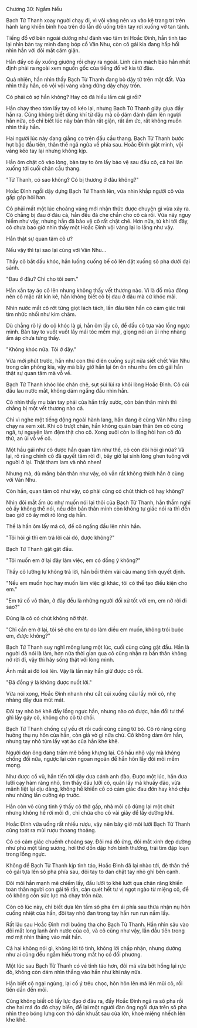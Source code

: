 




Chương 30: Ngầm hiểu


Bạch Tử Thanh xoay người chạy đi, vì vội vàng nên va vào kệ trang trí trên hành lang khiến bình hoa trên đó lẫn đồ uống trên tay rơi xuống vỡ tan tành.

Tiếng đổ vỡ bên ngoài dường như đánh vào tâm trí Hoắc Đình, hắn tỉnh táo lại nhìn bàn tay mình đang bóp cổ Văn Nhu, còn cô gái kia đang hấp hối nhìn hắn với đôi mắt căm giận.

Hắn đẩy cô ấy xuống giường rồi chạy ra ngoài. Linh cảm mách bảo hắn nhất định phải ra ngoài xem nguồn gốc của tiếng đổ vỡ kia từ đâu.

Quả nhiên, hắn nhìn thấy Bạch Tử Thanh đang bò dậy từ trên mặt đất. Vừa nhìn thấy hắn, cô vội vội vàng vàng đứng dậy chạy trốn.

Có phải cô sợ hắn không? Hay cô đã hiểu lầm cái gì rồi?

Hắn chạy theo tóm lấy tay cô kéo lại, nhưng Bạch Tử Thanh giãy giụa đẩy hắn ra. Cũng không biết dũng khí từ đâu mà cô dám đánh đấm lên người hắn nữa, cô chỉ biết lúc này bản thân rất giận, rất ấm ức, rất không muốn nhìn thấy hắn.

Hai người lúc này đang giằng co trên đầu cầu thang. Bạch Tử Thanh bước hụt bậc đầu tiên, thân thể ngã ngửa về phía sau. Hoắc Đình giật mình, vội vàng kéo tay lại nhưng không kịp.

Hắn ôm chặt cô vào lòng, bàn tay to ôm lấy bảo vệ sau đầu cô, cả hai lăn xuống tới cuối chân cầu thang.

"Tử Thanh, có sao không? Có bị thương ở đâu không?"

Hoắc Đình ngồi dậy dựng Bạch Tử Thanh lên, vừa nhìn khắp người cô vừa gấp gáp hỏi han.

Cô phải mất một lúc choáng váng mới nhận thức được chuyện gì vừa xảy ra. Cô chẳng bị đau ở đâu cả, hắn đều đã che chắn cho cô cả rồi. Vừa nãy nguy hiểm như vậy, nhưng hắn đã bảo vệ cô rất chặt chẽ. Hơn nữa, từ khi tới đây, cô chưa bao giờ nhìn thấy một Hoắc Đình vội vàng lại lo lắng như vậy.

Hắn thật sự quan tâm cô ư?

Nếu vậy thì tại sao lại cùng với Văn Nhu...

Thấy cô bắt đầu khóc, hắn luống cuống bế cô lên đặt xuống sô pha dưới đại sảnh.

"Đau ở đâu? Chỉ cho tôi xem."

Hắn xắn tay áo cô lên nhưng không thấy vết thương nào. Vì là đồ mùa đông nên cô mặc rất kín kẽ, hắn không biết cô bị đau ở đâu mà cứ khóc mãi.

Nhìn nước mắt cô rớt từng giọt lách tách, lần đầu tiên hắn có cảm giác trái tim nhức nhối như kim châm.

Dù chẳng rõ lý do cô khóc là gì, hắn ôm lấy cô, để đầu cô tựa vào lồng ngực mình. Bàn tay to vuốt vuốt lấy mái tóc mềm mại, giọng nói an ủi nhẹ nhàng ấm áp chưa từng thấy.

"Không khóc nữa. Tôi ở đây."

Vừa mới phút trước, hắn như con thú điên cuồng suýt nữa siết chết Văn Nhu trong căn phòng kia, vậy mà bây giờ hắn lại ôn ôn nhu nhu ôm cô gái hắn thật sự quan tâm mà vỗ về.

Bạch Tử Thanh khóc lóc chán chê, sụt sùi lùi ra khỏi lòng Hoắc Đình. Cô cúi đầu lau nước mắt, không dám ngẩng đầu nhìn hắn.

Cô nhìn thấy mu bàn tay phải của hắn trầy xước, còn bản thân mình thì chẳng bị một vết thương nào cả.

Chỉ vì nghe một tiếng động ngoài hành lang, hắn đang ở cùng Văn Nhu cũng chạy ra xem xét. Khi cô trượt chân, hắn không quản bản thân ôm cô cùng ngã, tự nguyện làm đệm thịt cho cô. Xong xuôi còn lo lắng hỏi han cô đủ thứ, an ủi vỗ về cô.

Một hầu gái như cô được hắn quan tâm như thế, cô còn đòi hỏi gì nữa? Vả lại, rõ ràng chính cô đã quyết tâm rời đi, bây giờ lại sinh lòng ghen tuông với người ở lại. Thật tham lam và nhỏ nhen!

Nhưng mà, dù mắng bản thân như vậy, cô vẫn rất không thích hắn ở cùng với Văn Nhu.

Còn hắn, quan tâm cô như vậy, có phải cũng có chút thích cô hay không?

Nhìn đôi mắt ấm ức như muốn nói lại thôi của Bạch Tử Thanh, hắn thầm nghĩ cô ấy không thể nói, nếu đến bản thân mình còn không tự giác nói ra thì đến bao giờ cô ấy mới rõ lòng dạ hắn.

Thế là hắn ôm lấy má cô, để cô ngẩng đầu lên nhìn hắn.

"Tôi hỏi gì thì em trả lời cái đó, được không?"

Bạch Tử Thanh gật gật đầu.

"Tôi muốn em ở lại đây làm việc, em có đồng ý không?"

Thấy cô lưỡng lự không trả lời, hắn bồi thêm vài câu mang tính quyết định.

"Nếu em muốn học hay muốn làm việc gì khác, tôi có thể tạo điều kiện cho em."

"Em tứ cố vô thân, ở đây đều là những người đối xử tốt với em, em nỡ rời đi sao?"

Đúng là cô có chút không nỡ thật.

"Chỉ cần em ở lại, tôi sẽ cho em tự do làm điều em muốn, không trói buộc em, được không?"

Bạch Tử Thanh suy nghĩ mông lung một lúc, cuối cùng cũng gật đầu. Hắn là người đã nói là làm, hơn nữa thời gian qua cô cũng nhận ra bản thân không nỡ rời đi, vậy thì hãy sống thật với lòng mình.

Ánh mắt ai đó loé lên. Vậy là lần này hắn giữ được cô rồi.

"Đã đồng ý là không được nuốt lời."

Vừa nói xong, Hoắc Đình nhanh như cắt cúi xuống câu lấy môi cô, nhẹ nhàng dây dưa mút mát.

Đôi tay nhỏ bé khẽ đẩy lồng ngực hắn, nhưng nào có được, hắn đổi tư thế ghì lấy gáy cô, không cho cô từ chối.

Bạch Tử Thanh chống cự yếu ớt rồi cuối cùng cũng từ bỏ. Cô rõ ràng cũng hưởng thụ nụ hôn của hắn, còn giả vờ gì nữa chứ. Cô không dám ôm hắn, nhưng tay nhỏ túm lấy vạt áo của hắn khe khẽ.

Người đàn ông đang trầm mê bỗng khựng lại. Cô hầu nhỏ vậy mà không chống đối nữa, ngược lại còn ngoan ngoãn để hắn hôn lấy đôi môi mềm mọng.

Như được cổ vũ, hắn tiến tới dây dưa cánh anh đào. Được một lúc, hắn đưa lưỡi cạy hàm răng nhỏ, tìm thấy đầu lưỡi cô, quấn lấy mà khuấy đảo, vừa mãnh liệt lại dịu dàng, không hề khiến cô có cảm giác đau đớn hay khó chịu như những lần cưỡng ép trước.

Hắn còn vô cùng tinh ý thấy cô thở gấp, nhả môi cô dừng lại một chút nhưng không hề rời môi đi, chỉ chừa cho cô vài giây để lấy dưỡng khí.

Hoắc Đình vừa uống rất nhiều rượu, vậy nên bây giờ môi lưỡi Bạch Tử Thanh cũng toát ra mùi rượu thoang thoảng.

Cô có cảm giác chuếnh choáng say. Đôi má đỏ ửng, đôi mắt xinh đẹp dường như phủ một tầng sương, hơi thở dồn dập hơn bình thường, trái tim đập loạn trong lồng ngực.

Không để Bạch Tử Thanh kịp tỉnh táo, Hoắc Đình đã lại nhào tới, đè thân thể cô gái tựa lên sô pha phía sau, đôi tay to đan chặt tay nhỏ ghì bên cạnh.

Đôi môi hắn mạnh mẽ chiếm lấy, đầu lưỡi to khẽ lướt qua chân răng khiến toàn thân người con gái tê rần, càn quét hết tư vị ngọt ngào từ miệng cô, để cô không còn sức lực mà chạy trốn nữa.

Còn cô lúc này, chỉ biết dựa lên tấm sô pha êm ái phía sau thừa nhận nụ hôn cuồng nhiệt của hắn, đôi tay nhỏ đan trong tay hắn run run nắm lấy.

Rất lâu sau Hoắc Đình mới buông tha cho Bạch Tử Thanh. Hắn nhìn sâu vào đôi mắt long lanh ánh nước của cô, và cô cũng như vậy, lần đầu tiên trong mờ mịt nhìn thẳng vào mắt hắn.

Cả hai không nói gì, không lời tỏ tình, không lời chấp nhận, nhưng dường như ai cũng đều ngầm hiểu trong mắt họ có đối phương.

Một lúc sau Bạch Tử Thanh có vẻ tỉnh táo hơn, đôi má vừa bớt hồng lại rực đỏ, không còn dám nhìn thẳng vào hắn như khi nãy nữa.

Hắn biết cô ngại ngùng, lại cố ý trêu chọc, hôn hôn lên má lên mũi cô, rồi tiến dần đến môi.

Cũng không biết cô lấy lực đạo ở đâu ra, đẩy Hoắc Đình ngã ra sô pha rồi che hai má đo đỏ chạy biến, để lại một người đàn ông ngồi dựa trên sô pha nhìn theo bóng lưng con thỏ dần khuất sau cửa lớn, khoé miệng nhếch lên khe khẽ.




